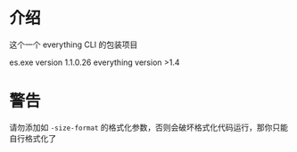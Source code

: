 # 介绍

这个一个 everything CLI 的包装项目

es.exe version 1.1.0.26
everything version >1.4

# 警告

请勿添加如 `-size-format` 的格式化参数，否则会破坏格式化代码运行，那你只能自行格式化了
